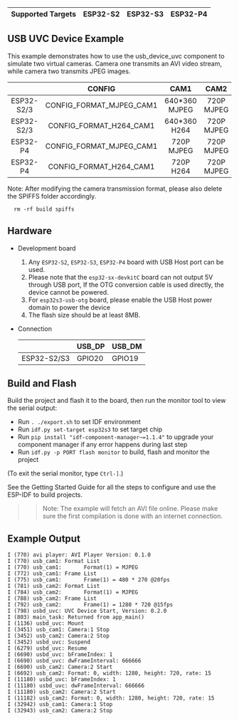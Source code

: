 | Supported Targets | ESP32-S2 | ESP32-S3 | ESP32-P4 |
| ----------------- | -------- | -------- | -------- |
## USB UVC Device Example

This example demonstrates how to use the usb_device_uvc component to simulate two virtual cameras. Camera one transmits an AVI video stream, while camera two transmits JPEG images.

|            |          CONFIG          |     CAM1      |    CAM2    |
| :--------: | :----------------------: | :-----------: | :--------: |
| ESP32-S2/3 | CONFIG_FORMAT_MJPEG_CAM1 | 640*360 MJPEG | 720P MJPEG |
| ESP32-S2/3 | CONFIG_FORMAT_H264_CAM1  | 640*360 H264  | 720P MJPEG |
|  ESP32-P4  | CONFIG_FORMAT_MJPEG_CAM1 |  720P MJPEG   | 720P MJPEG |
|  ESP32-P4  | CONFIG_FORMAT_H264_CAM1  |   720P H264   | 720P MJPEG |

Note: After modifying the camera transmission format, please also delete the SPIFFS folder accordingly.

```
  rm -rf build spiffs
```

## Hardware

* Development board

  1. Any `ESP32-S2`, `ESP32-S3`, `ESP32-P4` board with USB Host port can be used.
  2. Please note that the `esp32-sx-devkitC` board can not output 5V through USB port, If the OTG conversion cable is used directly, the device cannot be powered.
  3. For `esp32s3-usb-otg` board, please enable the USB Host power domain to power the device
  4. The flash size should be at least 8MB.

* Connection

    |             | USB_DP | USB_DM |
    | ----------- | ------ | ------ |
    | ESP32-S2/S3 | GPIO20 | GPIO19 |

## Build and Flash

Build the project and flash it to the board, then run the monitor tool to view the serial output:

* Run `. ./export.sh` to set IDF environment
* Run `idf.py set-target esp32s3` to set target chip
* Run `pip install "idf-component-manager~=1.1.4"` to upgrade your component manager if any error happens during last step
* Run `idf.py -p PORT flash monitor` to build, flash and monitor the project

(To exit the serial monitor, type `Ctrl-]`.)

See the Getting Started Guide for all the steps to configure and use the ESP-IDF to build projects.

>> Note: The example will fetch an AVI file online. Please make sure the first compilation is done with an internet connection.

## Example Output

```
I (770) avi player: AVI Player Version: 0.1.0
I (770) usb_cam1: Format List
I (770) usb_cam1:       Format(1) = MJPEG
I (772) usb_cam1: Frame List
I (775) usb_cam1:       Frame(1) = 480 * 270 @20fps
I (781) usb_cam2: Format List
I (784) usb_cam2:       Format(1) = MJPEG
I (788) usb_cam2: Frame List
I (792) usb_cam2:       Frame(1) = 1280 * 720 @15fps
I (798) usbd_uvc: UVC Device Start, Version: 0.2.0
I (803) main_task: Returned from app_main()
I (1136) usbd_uvc: Mount
I (3451) usb_cam1: Camera:1 Stop
I (3452) usb_cam2: Camera:2 Stop
I (3452) usbd_uvc: Suspend
I (6279) usbd_uvc: Resume
I (6690) usbd_uvc: bFrameIndex: 1
I (6690) usbd_uvc: dwFrameInterval: 666666
I (6690) usb_cam2: Camera:2 Start
I (6692) usb_cam2: Format: 0, width: 1280, height: 720, rate: 15
I (11180) usbd_uvc: bFrameIndex: 1
I (11180) usbd_uvc: dwFrameInterval: 666666
I (11180) usb_cam2: Camera:2 Start
I (11182) usb_cam2: Format: 0, width: 1280, height: 720, rate: 15
I (32942) usb_cam1: Camera:1 Stop
I (32943) usb_cam2: Camera:2 Stop

```
